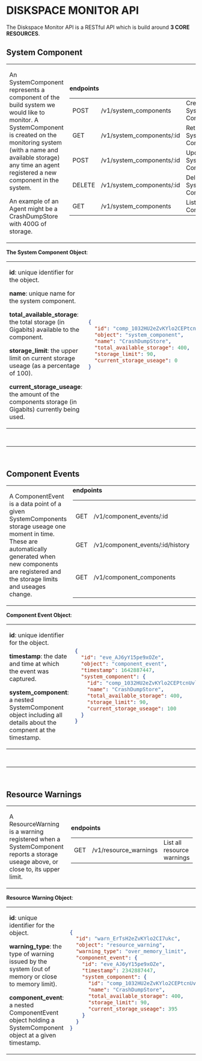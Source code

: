 # DISKSPACE MONITOR API

The Diskspace Monitor API is a RESTful API which is build around **3 CORE RESOURCES**.

## System Component

<table border="0">
<tr>
<td width="40%">   
<p> An SystemComponent represents a component of the build system we would like to
monitor. A SystemComponent is created on the monitoring system (with a name and
available storage) any time an agent registered a new component in the system.</p>

<p>An example of an Agent might be a CrashDumpStore with 400G of storage.</p>

</td>

<td width="60%"> 
<strong>endpoints</strong>

|        |                           |                           |
| ------ | ------------------------- | ------------------------- |
| POST   | /v1/system_components     | Create System Component   |
| GET    | /v1/system_components/:id | Retrieve System Component |
| POST   | /v1/system_components/:id | Update System Component   |
| DELETE | /v1/system_components/:id | Delete System Component   |
| GET    | /v1/system_components     | List System Components    |

</td>
</tr>
</table>

**The System Component Object**:

<table border="0">
<tr>
<td width="40%" vertical-align="top">  
<p><strong>id</strong>: unique identifier for the object.</p>

<p><strong>name</strong>: unique name for the system component.</p>

<p><strong>total_available_storage</strong>: the total storage (in Gigabits) available to the component.</p>

<p><strong>storage_limit</strong>: the upper limit on current storage useage (as a percentage of 100).</p>

<p><strong>current_storage_useage</strong>: the amount of the components storage (in Gigabits) currently being used.</p>

</td>

<td width="60%">

```json
{
  "id": "comp_1032HU2eZvKYlo2CEPtcnUvl",
  "object": "system_component",
  "name": "CrashDumpStore",
  "total_available_storage": 400,
  "storage_limit": 90,
  "current_storage_useage": 0
}
```

</td>
</tr>
</table>

<br />

---

<br />

## Component Events

<table border="0">
<tr>
<td width="40%">   
<p>A ComponentEvent is a data point of a given SystemComponents storage
useage one moment in time. These are automatically generated when new components are registered
and the storage limits and useages change.</p>

</td>

<td width="60%"> 
<strong>endpoints</strong>

|     |                                  |                                         |
| --- | -------------------------------- | --------------------------------------- |
| GET | /v1/component_events/:id         | Get latestest useage for component      |
| GET | /v1/component_events/:id/history | Get historic useages for component      |
| GET | /v1/component_components         | Get latestest useage for all components |

</td>
</tr>
</table>

**Component Event Object**:

<table border="0">
<tr>
    <td width="40%">   
        <p><strong>id</strong>: unique identifier for the object.</p>
        <p><strong>timestamp</strong>: the date and time at which the event was captured.</p>
        <p><strong>system_component</strong>: a nested SystemComponent object including all details about the compnent at the timestamp.</p>
    </td>

<td width="60%">

```json
{
  "id": "eve_AJ6yY15pe9xOZe",
  "object": "component_event",
  "timestamp": 1642887447,
  "system_component": {
    "id": "comp_1032HU2eZvKYlo2CEPtcnUvl",
    "name": "CrashDumpStore",
    "total_available_storage": 400,
    "storage_limit": 90,
    "current_storage_useage": 100
  }
}
```

</td>

</tr>
</table>

<br />

---

<br />

## Resource Warnings

<table border="0">
<tr>
<td width="40%">   
<p>A ResourceWarning is a warning registered when a SystemComponent
    reports a storage useage above, or close to, its upper limit.</p>

</td>

<td width="60%"> 
<strong>endpoints</strong>

|     |                       |                            |
| --- | --------------------- | -------------------------- |
| GET | /v1/resource_warnings | List all resource warnings |

</td>
</tr>
</table>

**Resource Warning Object**:

<table border="0">
<tr>
<td width="40%" vertical-align="top">  
<p><strong>id</strong>: unique identifier for the object.</p>

<p><strong>warning_type</strong>: the type of warning issued by the system (out of memory or close to memory limit).</p>

<p><strong>component_event</strong>: a nested ComponentEvent object holding a SystemComponent object at a given timestamp.</p>

</td>

<td width="60%">

```json
{
  "id": "warn_ErTsH2eZvKYlo2CI7ukc",
  "object": "resource_warning",
  "warning_type": "over_memory_limit",
  "component_event": {
    "id": "eve_AJ6yY15pe9xOZe",
    "timestamp": 2342887447,
    "system_component": {
      "id": "comp_1032HU2eZvKYlo2CEPtcnUvl",
      "name": "CrashDumpStore",
      "total_available_storage": 400,
      "storage_limit": 90,
      "current_storage_useage": 395
    }
  }
}
```

</td>
</tr>
</table>
